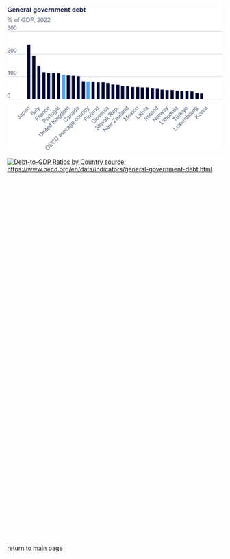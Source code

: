 ![Government Debt Chart](oecd.png)

<div class='tableauPlaceholder' id='viz1725921371567' style='position: relative'>
  <noscript>
    <a href='#'>
      <img alt='Debt-to-GDP Ratios by Country source: https://www.oecd.org/en/data/indicators/general-government-debt.html' 
           src='https://public.tableau.com/static/images/OE/OECDData_17259212923200/Debt-to-GDPRatiosbyCountry/1_rss.png' 
           style='border: none' />
    </a>
  </noscript>
  <object class='tableauViz' width='100%' height='850'>
    <param name='host_url' value='https%3A%2F%2Fpublic.tableau.com%2F' /> 
    <param name='embed_code_version' value='3' /> 
    <param name='name' value='OECDData_17259212923200/Debt-to-GDPRatiosbyCountry' />
    <param name='tabs' value='no' />
    <param name='toolbar' value='yes' />
    <param name='static_image' value='https://public.tableau.com/static/images/OE/OECDData_17259212923200/Debt-to-GDPRatiosbyCountry/1.png' />
    <param name='animate_transition' value='yes' />
    <param name='display_static_image' value='yes' />
    <param name='display_spinner' value='yes' />
    <param name='display_overlay' value='yes' />
    <param name='display_count' value='yes' />
    <param name='language' value='en-US' />
    <param name='filter' value='publish=yes' />
  </object>
</div>

[return to main page](README.md)
